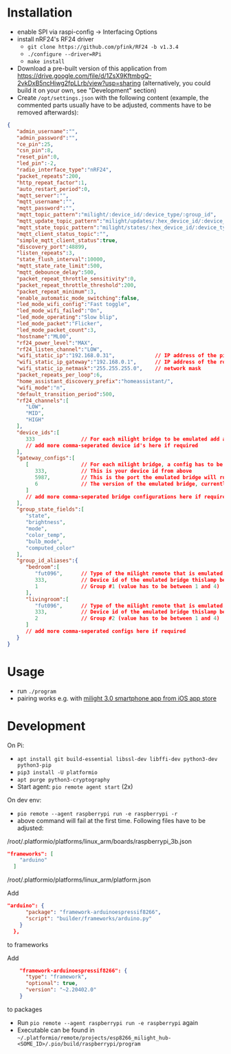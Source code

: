 # Installation

- enable SPI via raspi-config &rarr; Interfacing Options
- install nRF24's RF24 driver
  - `git clone https://github.com/pfink/RF24 -b v1.3.4`
  - `./configure --driver=RPi`
  - `make install`
- Download a pre-built version of this application from https://drive.google.com/file/d/1ZsX9KftmbgQ-2vkDxB5ncHiwg2fpLLrb/view?usp=sharing (alternatively, you could build it on your own, see "Development" section)
- Create `/opt/settings.json` with the following content (example, the commented parts usually have to be adjusted, comments have to be removed afterwards):
```json
{
   "admin_username":"",
   "admin_password":"",
   "ce_pin":25,
   "csn_pin":8,
   "reset_pin":0,
   "led_pin":-2,
   "radio_interface_type":"nRF24",
   "packet_repeats":200,
   "http_repeat_factor":1,
   "auto_restart_period":0,
   "mqtt_server":"",
   "mqtt_username":"",
   "mqtt_password":"",
   "mqtt_topic_pattern":"milight/:device_id/:device_type/:group_id",
   "mqtt_update_topic_pattern":"milight/updates/:hex_device_id/:device_type/:group_id",
   "mqtt_state_topic_pattern":"milight/states/:hex_device_id/:device_type/:group_id",
   "mqtt_client_status_topic":"",
   "simple_mqtt_client_status":true,
   "discovery_port":48899,
   "listen_repeats":3,
   "state_flush_interval":10000,
   "mqtt_state_rate_limit":500,
   "mqtt_debounce_delay":500,
   "packet_repeat_throttle_sensitivity":0,
   "packet_repeat_throttle_threshold":200,
   "packet_repeat_minimum":3,
   "enable_automatic_mode_switching":false,
   "led_mode_wifi_config":"Fast toggle",
   "led_mode_wifi_failed":"On",
   "led_mode_operating":"Slow blip",
   "led_mode_packet":"Flicker",
   "led_mode_packet_count":3,
   "hostname":"ML00",
   "rf24_power_level":"MAX",
   "rf24_listen_channel":"LOW",
   "wifi_static_ip":"192.168.0.31",             // IP address of the pi
   "wifi_static_ip_gateway":"192.168.0.1",      // IP address of the router
   "wifi_static_ip_netmask":"255.255.255.0",    // network mask
   "packet_repeats_per_loop":6,
   "home_assistant_discovery_prefix":"homeassistant/",
   "wifi_mode":"n",
   "default_transition_period":500,
   "rf24_channels":[
      "LOW",
      "MID",
      "HIGH"
   ],
   "device_ids":[
      333               // For each milight bridge to be emulated add an arbitrary 3-digit device id here
      // add more comma-seperated device id's here if required
   ],
   "gateway_configs":[
      [                 // For each milight bridge, a config has to be added here
         333,           // This is your device id from above
         5987,          // This is the port the emulated bridge will run
         6              // The version of the emulated bridge, currently only 6 is supported/tested
      ]
      // add more comma-seperated bridge configurations here if required
   ],
   "group_state_fields":[
      "state",
      "brightness",
      "mode",
      "color_temp",
      "bulb_mode",
      "computed_color"
   ],
   "group_id_aliases":{
      "bedroom":[
         "fut096",      // Type of the milight remote that is emulated. This depends on the milight lamp you're using. See https://github.com/sidoh/esp8266_milight_hub#supported-remotes
         333,           // Device id of the emulated bridge thislamp belongs to
         1              // Group #1 (value has to be between 1 and 4)
      ],
      "livingroom":[
         "fut096",      // Type of the milight remote that is emulated. This depends on the milight lamp you're using. See https://github.com/sidoh/esp8266_milight_hub#supported-remotes
         333,           // Device id of the emulated bridge thislamp belongs to
         2              // Group #2 (value has to be between 1 and 4)
      ]
      // add more comma-seperated configs here if required
   }
}
```

# Usage

- run `./program`
- pairing works e.g. with [milight 3.0 smartphone app from iOS app store](https://apps.apple.com/de/app/mi-light-3-0/id1156007632)
# Development

On Pi:

- `apt install git build-essential libssl-dev libffi-dev python3-dev python3-pip`
- `pip3 install -U platformio`
- `apt purge python3-cryptography`
- Start agent: `pio remote agent start` (2x)

On dev env:
- `pio remote --agent raspberrypi run -e raspberrypi -r`
- above command will fail at the first time. Following files have to be adjusted:

/root/.platformio/platforms/linux_arm/boards/raspberrypi_3b.json

```json
"frameworks": [
    "arduino"
  ]
```
/root/.platformio/platforms/linux_arm/platform.json

Add 

```json
"arduino": {
      "package": "framework-arduinoespressif8266",
      "script": "builder/frameworks/arduino.py"
    }
  },
```

to frameworks

Add

```json
    "framework-arduinoespressif8266": {
      "type": "framework",
      "optional": true,
      "version": "~2.20402.0"
    }
```
to packages

- Run `pio remote --agent raspberrypi run -e raspberrypi` again
- Executable can be found in `~/.platformio/remote/projects/esp8266_milight_hub-<SOME_ID>/.pio/build/raspberrypi/program`
